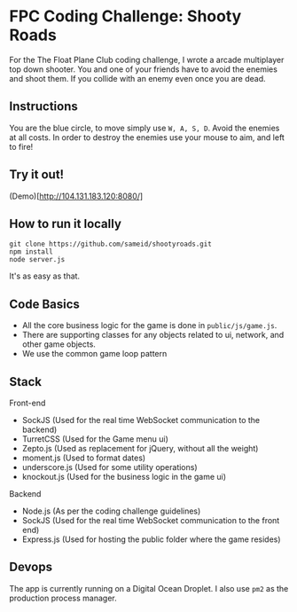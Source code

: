 # FPC Coding Challenge: Shooty Roads

For the The Float Plane Club coding challenge, I wrote a arcade multiplayer top down shooter. You and one of your friends have to avoid the enemies and shoot them. If you collide with an enemy even once you are dead.

## Instructions

You are the blue circle, to move simply use `W, A, S, D`. Avoid the enemies at all costs. In order to destroy the enemies use your mouse to aim, and left to fire!

## Try it out!

(Demo)[http://104.131.183.120:8080/]

## How to run it locally

```
git clone https://github.com/sameid/shootyroads.git
npm install
node server.js
```

It's as easy as that.

## Code Basics

- All the core business logic for the game is done in `public/js/game.js`.
- There are supporting classes for any objects related to ui, network, and other game objects.
- We use the common game loop pattern

## Stack

Front-end
- SockJS (Used for the real time WebSocket communication to the backend)
- TurretCSS (Used for the Game menu ui)
- Zepto.js (Used as replacement for jQuery, without all the weight)
- moment.js (Used to format dates)
- underscore.js (Used for some utility operations)
- knockout.js (Used for the business logic in the game ui)

Backend
- Node.js (As per the coding challenge guidelines)
- SockJS (Used for the real time WebSocket communication to the front end)
- Express.js (Used for hosting the public folder where the game resides)

## Devops

The app is currently running on a Digital Ocean Droplet. I also use `pm2` as the production process manager.
